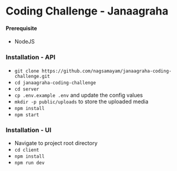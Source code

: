 # Coding Challenge - Janaagraha

#### Prerequisite

- NodeJS

### Installation - API

- `git clone https://github.com/nagsamayam/janaagraha-coding-challenge.git`
- `cd janaagraha-coding-challenge`
- `cd server`
- `cp .env.example .env` and update the config values
- `mkdir -p public/uploads` to store the uploaded media
- `npm install`
- `npm start`

### Installation - UI

- Navigate to project root directory
- `cd client`
- `npm install`
- `npm run dev`
